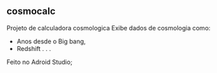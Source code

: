 ## cosmocalc

Projeto de calculadora cosmologica
Exibe dados de cosmologia como:
 - Anos desde o Big bang,
 - Redshift
  . . . 

Feito no Adroid Studio;

